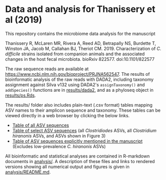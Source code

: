 # Data and analysis for Thanissery et al (2019)

This repository contains the microbiome data analysis for the manuscript

Thanissery R, McLaren MR, Rivera A, Reed AD, Betrapally NS, Burdette T, Winston
JA, Jacob M, Callahan BJ, Theriot CM. 2019. Characterization of _C. difficile_
strains isolated from companion animals and the associated changes in the host
fecal microbiota. bioRxiv 822577. doi:10.1101/822577

The raw sequence reads are available at
<https://www.ncbi.nlm.nih.gov/bioproject/PRJNA562547>. The results of
bioinformatic analysis of the raw reads with DADA2, including taxonomy
assignment against Silva v132 using DADA2's `assignTaxonomy()` and
`addSpecies()` functions are in [results/dada2](results/dada2), and as a
phyloseq object in [results/ps.Rds](results/ps.Rds).

The results/ folder also includes plain-text (.csv format) tables mapping ASV
names to their amplicon sequence and taxonomy. These tables can be viewed
directly in a web browser by clicking the below links.

* [Table of all ASV sequences](results/all-asv-sequences-and-taxonomy.csv)
* [Table of select ASV
  sequences](results/select-asv-sequences-and-taxonomy.csv) (all
  _Clostridiodes_ ASVs, all _Clostridium hiranonis_ ASVs, and ASVs shown in
  Figure 3)
* [Table of ASV
  sequences explicitly mentioned in the
  manuscript](results/manuscript-asv-sequences-and-taxonomy.csv) (Excludes
  low-prevalence _C. hiranonis_ ASVs)

All bioinformatic and statistical analyses are contained in R-markdown
documents in [analysis/](analysis/). A description of these files and links to
rendered versions showing all numerical output and figures is given in
[analysis/README.md](analysis/README.md).
